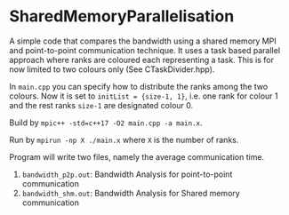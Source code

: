 # SharedMemoryParallelisation
A simple code that compares the bandwidth using a shared memory MPI and point-to-point communication technique. It uses a task based parallel approach where ranks are coloured each representing a task. This is for now limited to two colours only (See CTaskDivider.hpp). 

In `main.cpp` you can specify how to distribute the ranks among the two colours. Now it is set to `initList = {size-1, 1}`, i.e. one rank for colour 1 and the rest ranks `size-1` are designated colour 0. 


Build by `mpic++ -std=c++17 -O2 main.cpp -a main.x`. 

Run by `mpirun -np X ./main.x` where `X` is the number of ranks. 


Program will write two files, namely the average communication time.
   1) `bandwidth_p2p.out`: Bandwidth Analysis for point-to-point communication
   2) `bandwidth_shm.out`: Bandwidth Analysis for Shared memory  communication
   

   
